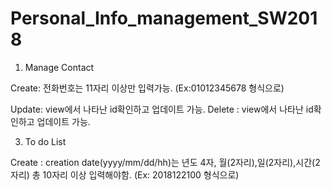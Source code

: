# Personal_Info_management_SW2018

1. Manage Contact

Create: 전화번호는 11자리 이상만 입력가능. (Ex:01012345678 형식으로)

Update: view에서 나타난 id확인하고 업데이트 가능.
Delete : view에서 나타난 id확인하고 업데이트 가능.

3. To do List

Create : creation date(yyyy/mm/dd/hh)는 년도 4자, 월(2자리),일(2자리),시간(2자리) 총 10자리 이상 입력해야함. (Ex: 2018122100 형식으로)
